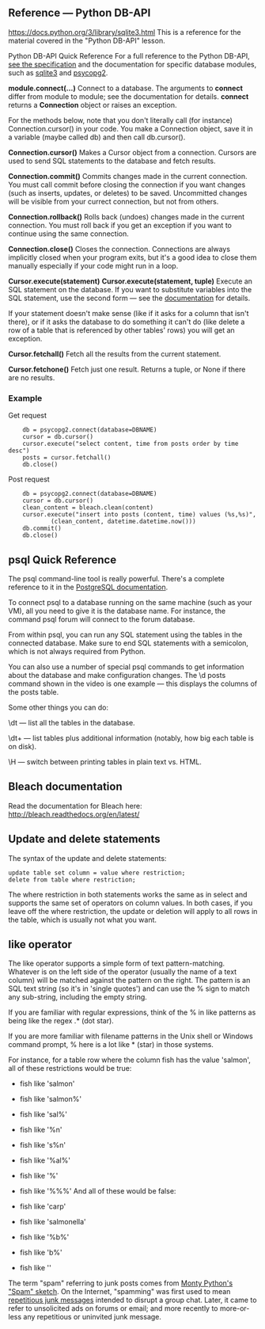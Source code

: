 ## Reference — Python DB-API
https://docs.python.org/3/library/sqlite3.html
This is a reference for the material covered in the "Python DB-API" lesson.

Python DB-API Quick Reference
For a full reference to the Python DB-API, [see the specification](https://www.python.org/dev/peps/pep-0249/) and the documentation for specific database modules, such as [sqlite3](https://docs.python.org/2/library/sqlite3.html) and [psycopg2](http://initd.org/psycopg/docs/).

**module.connect(...)**
Connect to a database. The arguments to **connect** differ from module to module; see the documentation for details. **connect** returns a **Connection** object or raises an exception.

For the methods below, note that you don't literally call (for instance) Connection.cursor() in your code. You make a Connection object, save it in a variable (maybe called db) and then call db.cursor().

**Connection.cursor()**
Makes a Cursor object from a connection. Cursors are used to send SQL statements to the database and fetch results.

**Connection.commit()**
Commits changes made in the current connection. You must call commit before closing the connection if you want changes (such as inserts, updates, or deletes) to be saved. Uncommitted changes will be visible from your currect connection, but not from others.

**Connection.rollback()**
Rolls back (undoes) changes made in the current connection. You must roll back if you get an exception if you want to continue using the same connection.

**Connection.close()**
Closes the connection. Connections are always implicitly closed when your program exits, but it's a good idea to close them manually especially if your code might run in a loop.

**Cursor.execute(statement)**
**Cursor.execute(statement, tuple)**
Execute an SQL statement on the database. If you want to substitute variables into the SQL statement, use the second form — see the [documentation](http://initd.org/psycopg/docs/usage.html#query-parameters) for details.

If your statement doesn't make sense (like if it asks for a column that isn't there), or if it asks the database to do something it can't do (like delete a row of a table that is referenced by other tables' rows) you will get an exception.

**Cursor.fetchall()**
Fetch all the results from the current statement.

**Cursor.fetchone()**
Fetch just one result. Returns a tuple, or None if there are no results.

### Example
Get request
```
    db = psycopg2.connect(database=DBNAME)
    cursor = db.cursor()
    cursor.execute("select content, time from posts order by time desc")
    posts = cursor.fetchall()
    db.close()
```
Post request
```
    db = psycopg2.connect(database=DBNAME)
    cursor = db.cursor()
    clean_content = bleach.clean(content)
    cursor.execute("insert into posts (content, time) values (%s,%s)",
            (clean_content, datetime.datetime.now()))
    db.commit()
    db.close()
```

## psql Quick Reference
The psql command-line tool is really powerful. There's a complete reference to it in the [PostgreSQL documentation](http://www.postgresql.org/docs/9.4/static/app-psql.html).

To connect psql to a database running on the same machine (such as your VM), all you need to give it is the database name. For instance, the command psql forum will connect to the forum database.

From within psql, you can run any SQL statement using the tables in the connected database. Make sure to end SQL statements with a semicolon, which is not always required from Python.

You can also use a number of special psql commands to get information about the database and make configuration changes. The \d posts command shown in the video is one example — this displays the columns of the posts table.

Some other things you can do:

\dt — list all the tables in the database.

\dt+ — list tables plus additional information (notably, how big each table is on disk).

\H — switch between printing tables in plain text vs. HTML.

## Bleach documentation
Read the documentation for Bleach here: http://bleach.readthedocs.org/en/latest/

## Update and delete statements
The syntax of the update and delete statements:

```
update table set column = value where restriction;
delete from table where restriction;
```

The where restriction in both statements works the same as in select and supports the same set of operators on column values. In both cases, if you leave off the where restriction, the update or deletion will apply to all rows in the table, which is usually not what you want.

## like operator
The like operator supports a simple form of text pattern-matching. Whatever is on the left side of the operator (usually the name of a text column) will be matched against the pattern on the right. The pattern is an SQL text string (so it's in 'single quotes') and can use the % sign to match any sub-string, including the empty string.

If you are familiar with regular expressions, think of the % in like patterns as being like the regex .* (dot star).

If you are more familiar with filename patterns in the Unix shell or Windows command prompt, % here is a lot like * (star) in those systems.

For instance, for a table row where the column fish has the value 'salmon', all of these restrictions would be true:

- fish like 'salmon'
- fish like 'salmon%'
- fish like 'sal%'
- fish like '%n'
- fish like 's%n'
- fish like '%al%'
- fish like '%'
- fish like '%%%'
And all of these would be false:

- fish like 'carp'
- fish like 'salmonella'
- fish like '%b%'
- fish like 'b%'
- fish like ''

The term "spam" referring to junk posts comes from [Monty Python's "Spam" sketch](https://www.youtube.com/watch?v=anwy2MPT5RE). On the Internet, "spamming" was first used to mean [repetitious junk messages](http://www.templetons.com/brad/spamterm.html) intended to disrupt a group chat. Later, it came to refer to unsolicited ads on forums or email; and more recently to more-or-less any repetitious or uninvited junk message.
